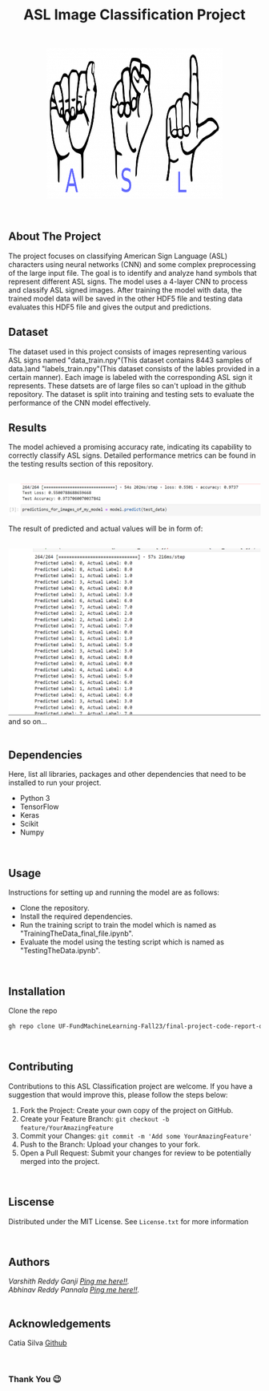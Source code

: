 <h1 align='center'> ASL Image Classification Project</h1>
<br />
<p align="center">
  <img src="Images/ASL Logo.png" width="350" height="300">
</p>
<br />

## About The Project
The project focuses on classifying American Sign Language (ASL) characters using neural networks (CNN) and some complex preprocessing of the large input file. The goal is to identify and analyze hand symbols that represent different ASL signs. The model uses a 4-layer CNN to process and classify ASL signed images. After training the model with data, the trained model data will be saved in the other HDF5 file and testing data evaluates this HDF5 file and gives the output and predictions.
<br />

## Dataset
The dataset used in this project consists of images representing various ASL signs named "data_train.npy"(This dataset contains 8443 samples of data.)and "labels_train.npy"(This dataset consists of the lables provided in a certain manner). Each image is labeled with the corresponding ASL sign it represents. These datsets are of large files so can't upload in the github repository. The dataset is split into training and testing sets to evaluate the performance of the CNN model effectively. 
<br />

## Results
The model achieved a promising accuracy rate, indicating its capability to correctly classify ASL signs. Detailed performance metrics can be found in the testing results section of this repository.

<br />

<a href="https://github.com/UF-FundMachineLearning-Fall23/final-project-code-report-og-hungry-cheetah/blob/main/Images/Screenshot%20(74).png">
  <img src="Images/Screenshot (74).png">
</a>

<br />

The result of predicted and actual values will be in form of:

<br />

<a href="https://github.com/UF-FundMachineLearning-Fall23/final-project-code-report-og-hungry-cheetah/blob/main/Images/Screenshot%20(75).png">
  <img src="Images/Screenshot (75).png">
</a>
and so on...
<br />

<br />

## Dependencies
Here, list all libraries, packages and other dependencies that need to be installed to run your project.
<ul>
  <li>Python 3</li>
  <li>TensorFlow</li>
  <li>Keras</li>
  <li>Scikit</li>
  <li>Numpy</li>
</ul>

<br />

## Usage
Instructions for setting up and running the model are as follows:
<ul>
  <li>Clone the repository.</li>
  <li>Install the required dependencies.</li>
  <li>Run the training script to train the model which is named as "TrainingTheData_final_file.ipynb".</li>
  <li>Evaluate the model using the testing script which is named as "TestingTheData.ipynb".</li>
</ul>
<br />

## Installation
 Clone the repo
   ```sh
   gh repo clone UF-FundMachineLearning-Fall23/final-project-code-report-og-hungry-cheetah
   ```
<br />

## Contributing
Contributions to this ASL Classification project are welcome. If you have a suggestion that would improve this, please follow the steps below:

1. Fork the Project: Create your own copy of the project on GitHub.
2. Create your Feature Branch: `git checkout -b feature/YourAmazingFeature`
3. Commit your Changes: `git commit -m 'Add some YourAmazingFeature'`
4. Push to the Branch: Upload your changes to your fork.
5. Open a Pull Request: Submit your changes for review to be potentially merged into the project.

<br />

## Liscense
Distributed under the MIT License. See `License.txt` for more information

<br />

## Authors
<address>
Varshith Reddy Ganji <a href="mailto:varshithreddyganji852@gmail.com">Ping me here!!</a>.<br> 
</address>
<address>
Abhinav Reddy Pannala <a href="mailto:pannalaabhinav02@gmail.com">Ping me here!!</a>.<br> 
</address>

<br />

## Acknowledgements

Catia Silva <a href="https://github.com/catiaspsilva">Github</a>

<br />

<h3> Thank You 😉</h3>
